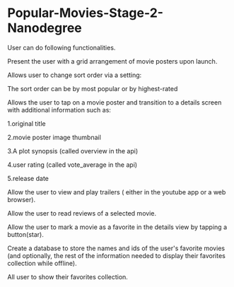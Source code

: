 # Popular-Movies-Stage-2-Nanodegree


User can do following functionalities.

Present the user with a grid arrangement of movie posters upon launch.

Allows user to change sort order via a setting:

The sort order can be by most popular or by highest-rated 

Allows the user to tap on a movie poster and transition to a details screen with additional information such as:

1.original title
 
2.movie poster image thumbnail

3.A plot synopsis (called overview in the api)

4.user rating (called vote_average in the api)

5.release date

Allow the user to view and play trailers ( either in the youtube app or a web browser).

Allow the user to read reviews of a selected movie.

Allow the user to mark a movie as a favorite in the details view by tapping a button(star).

Create a database to store the names and ids of the user's favorite movies (and optionally, the rest of the information needed to display their favorites collection while offline).

All user to show their favorites collection.
